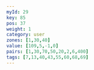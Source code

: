```yaml
---
myId: 29
key: 85
pos: 37
weight: 1
category: user
zones: [1,30,40]
value: [109,5,-1,0]
pairs: [1,30,70,50,20,2,6,400]
tags: [7,13,40,43,55,60,68,69]
---
```

